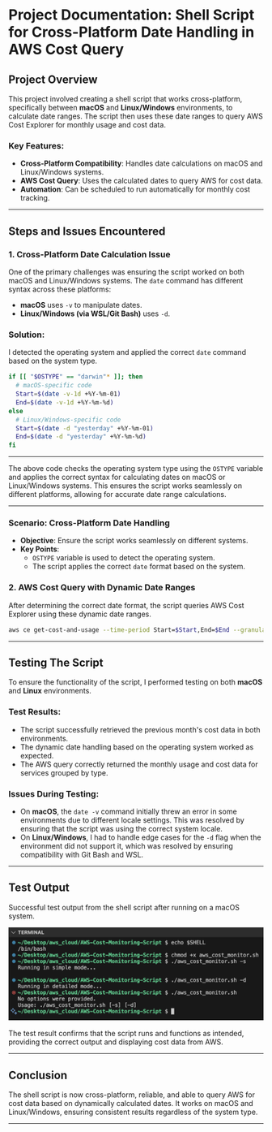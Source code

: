# Project Documentation: Shell Script for Cross-Platform Date Handling in AWS Cost Query

## Project Overview
This project involved creating a shell script that works cross-platform, specifically between **macOS** and **Linux/Windows** environments, to calculate date ranges. The script then uses these date ranges to query AWS Cost Explorer for monthly usage and cost data.

### Key Features:
- **Cross-Platform Compatibility**: Handles date calculations on macOS and Linux/Windows systems.
- **AWS Cost Query**: Uses the calculated dates to query AWS for cost data.
- **Automation**: Can be scheduled to run automatically for monthly cost tracking.

---

## Steps and Issues Encountered

### **1. Cross-Platform Date Calculation Issue**
One of the primary challenges was ensuring the script worked on both macOS and Linux/Windows systems. The `date` command has different syntax across these platforms:

- **macOS** uses `-v` to manipulate dates.
- **Linux/Windows (via WSL/Git Bash)** uses `-d`.

### **Solution**:
I detected the operating system and applied the correct `date` command based on the system type.

```bash
if [[ "$OSTYPE" == "darwin"* ]]; then
  # macOS-specific code
  Start=$(date -v-1d +%Y-%m-01)
  End=$(date -v-1d +%Y-%m-%d)
else
  # Linux/Windows-specific code
  Start=$(date -d "yesterday" +%Y-%m-01)
  End=$(date -d "yesterday" +%Y-%m-%d)
fi
```

---

The above code checks the operating system type using the `OSTYPE` variable and applies the correct syntax for calculating dates on macOS or Linux/Windows systems. This ensures the script works seamlessly on different platforms, allowing for accurate date range calculations.

---

### **Scenario**: Cross-Platform Date Handling

- **Objective**: Ensure the script works seamlessly on different systems.
- **Key Points**:
  - `OSTYPE` variable is used to detect the operating system.
  - The script applies the correct `date` format based on the system.

### **2. AWS Cost Query with Dynamic Date Ranges**
After determining the correct date format, the script queries AWS Cost Explorer using these dynamic date ranges.

```bash
aws ce get-cost-and-usage --time-period Start=$Start,End=$End --granularity MONTHLY --metrics "BlendedCost" --group-by Type=DIMENSION,Key=SERVICE
```

---

## Testing The Script

To ensure the functionality of the script, I performed testing on both **macOS** and **Linux** environments.

### **Test Results**:
- The script successfully retrieved the previous month's cost data in both environments.
- The dynamic date handling based on the operating system worked as expected.
- The AWS query correctly returned the monthly usage and cost data for services grouped by type.

### **Issues During Testing**:
- On **macOS**, the `date -v` command initially threw an error in some environments due to different locale settings. This was resolved by ensuring that the script was using the correct system locale.
- On **Linux/Windows**, I had to handle edge cases for the `-d` flag when the environment did not support it, which was resolved by ensuring compatibility with Git Bash and WSL.

---

## Test Output

Successful test output from the shell script after running on a macOS system.

![ShellScript Test Successful](images/ShellScript_Test_Successful.png)

The test result confirms that the script runs and functions as intended, providing the correct output and displaying cost data from AWS.

--- 

## Conclusion

The shell script is now cross-platform, reliable, and able to query AWS for cost data based on dynamically calculated dates. It works on macOS and Linux/Windows, ensuring consistent results regardless of the system type.

---